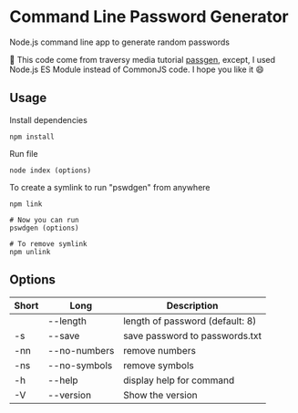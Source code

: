 # Command Line Password Generator

Node.js command line app to generate random passwords

:red_circle: This code come from traversy media tutorial [passgen](https://github.com/bradtraversy/passgen), except, I used Node.js ES Module instead of CommonJS code.
I hope you like it :smile:

## Usage

Install dependencies

```
npm install
```

Run file

```
node index (options)
```

To create a symlink to run "pswdgen" from anywhere

```
npm link

# Now you can run
pswdgen (options)

# To remove symlink
npm unlink
```

## Options

| Short | Long              | Description                     |
| ----- | ----------------- | ------------------------------- |
|       | --length <number> | length of password (default: 8) |
| -s    | --save            | save password to passwords.txt  |
| -nn   | --no-numbers      | remove numbers                  |
| -ns   | --no-symbols      | remove symbols                  |
| -h    | --help            | display help for command        |
| -V    | --version         | Show the version                |
